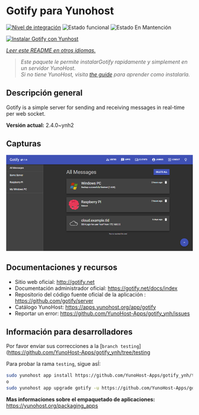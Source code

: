 <!--
Este archivo README esta generado automaticamente<https://github.com/YunoHost/apps/tree/master/tools/readme_generator>
No se debe editar a mano.
-->

# Gotify para Yunohost

[![Nivel de integración](https://dash.yunohost.org/integration/gotify.svg)](https://dash.yunohost.org/appci/app/gotify) ![Estado funcional](https://ci-apps.yunohost.org/ci/badges/gotify.status.svg) ![Estado En Mantención](https://ci-apps.yunohost.org/ci/badges/gotify.maintain.svg)

[![Instalar Gotify con Yunhost](https://install-app.yunohost.org/install-with-yunohost.svg)](https://install-app.yunohost.org/?app=gotify)

*[Leer este README en otros idiomas.](./ALL_README.md)*

> *Este paquete le permite instalarGotify rapidamente y simplement en un servidor YunoHost.*  
> *Si no tiene YunoHost, visita [the guide](https://yunohost.org/install) para aprender como instalarla.*

## Descripción general

Gotify is a simple server for sending and receiving messages in real-time per web socket.


**Versión actual:** 2.4.0~ynh2

## Capturas

![Captura de Gotify](./doc/screenshots/ui.png)

## Documentaciones y recursos

- Sitio web oficial: <http://gotify.net>
- Documentación administrador oficial: <https://gotify.net/docs/index>
- Repositorio del código fuente oficial de la aplicación : <https://github.com/gotify/server>
- Catálogo YunoHost: <https://apps.yunohost.org/app/gotify>
- Reportar un error: <https://github.com/YunoHost-Apps/gotify_ynh/issues>

## Información para desarrolladores

Por favor enviar sus correcciones a la [`branch testing`](https://github.com/YunoHost-Apps/gotify_ynh/tree/testing

Para probar la rama `testing`, sigue asÍ:

```bash
sudo yunohost app install https://github.com/YunoHost-Apps/gotify_ynh/tree/testing --debug
o
sudo yunohost app upgrade gotify -u https://github.com/YunoHost-Apps/gotify_ynh/tree/testing --debug
```

**Mas informaciones sobre el empaquetado de aplicaciones:** <https://yunohost.org/packaging_apps>
